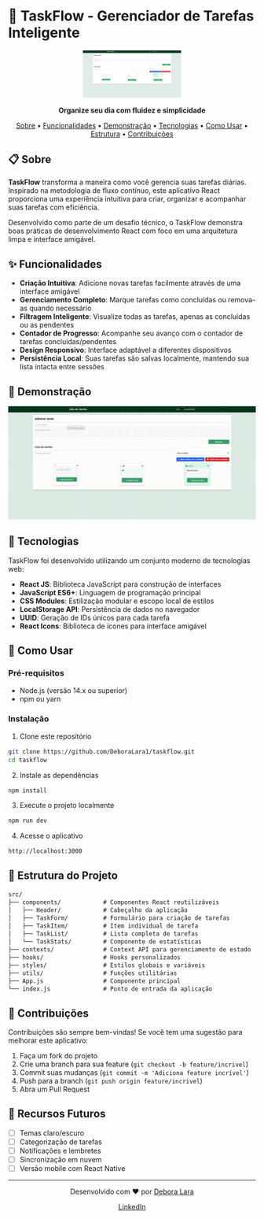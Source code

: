 # 🌊 TaskFlow - Gerenciador de Tarefas Inteligente

<p align="center">
  <img src="./assets/Screenshot_1.png" alt="TaskFlow Logo" width="200"/>
</p>

<p align="center">
  <strong>Organize seu dia com fluidez e simplicidade</strong>
</p>

<p align="center">
  <a href="#-sobre">Sobre</a> •
  <a href="#-funcionalidades">Funcionalidades</a> •
  <a href="#-demonstração">Demonstração</a> •
  <a href="#-tecnologias">Tecnologias</a> •
  <a href="#-como-usar">Como Usar</a> •
  <a href="#-estrutura-do-projeto">Estrutura</a> •
  <a href="#-contribuições">Contribuições</a> 
</p>

## 📋 Sobre

**TaskFlow** transforma a maneira como você gerencia suas tarefas diárias. Inspirado na metodologia de fluxo contínuo, este aplicativo React proporciona uma experiência intuitiva para criar, organizar e acompanhar suas tarefas com eficiência.

Desenvolvido como parte de um desafio técnico, o TaskFlow demonstra boas práticas de desenvolvimento React com foco em uma arquitetura limpa e interface amigável.

## ✨ Funcionalidades

- **Criação Intuitiva**: Adicione novas tarefas facilmente através de uma interface amigável
- **Gerenciamento Completo**: Marque tarefas como concluídas ou remova-as quando necessário
- **Filtragem Inteligente**: Visualize todas as tarefas, apenas as concluídas ou as pendentes
- **Contador de Progresso**: Acompanhe seu avanço com o contador de tarefas concluídas/pendentes
- **Design Responsivo**: Interface adaptável a diferentes dispositivos
- **Persistência Local**: Suas tarefas são salvas localmente, mantendo sua lista intacta entre sessões

## 🎯 Demonstração

<p align="center">
  <img src="./assets/apresentação-do-projeto.gif" alt="TaskFlow Demo" width="600"/>
</p>

## 🚀 Tecnologias

TaskFlow foi desenvolvido utilizando um conjunto moderno de tecnologias web:

- **React JS**: Biblioteca JavaScript para construção de interfaces
- **JavaScript ES6+**: Linguagem de programação principal
- **CSS Modules**: Estilização modular e escopo local de estilos
- **LocalStorage API**: Persistência de dados no navegador
- **UUID**: Geração de IDs únicos para cada tarefa
- **React Icons**: Biblioteca de ícones para interface amigável

## 🔧 Como Usar

### Pré-requisitos

- Node.js (versão 14.x ou superior)
- npm ou yarn

### Instalação

1. Clone este repositório
```bash
git clone https://github.com/DeboraLara1/taskflow.git
cd taskflow
```

2. Instale as dependências
```bash
npm install
```

3. Execute o projeto localmente
```bash
npm run dev
```

4. Acesse o aplicativo
```
http://localhost:3000
```

## 📁 Estrutura do Projeto

```
src/
├── components/            # Componentes React reutilizáveis
│   ├── Header/            # Cabeçalho da aplicação
│   ├── TaskForm/          # Formulário para criação de tarefas
│   ├── TaskItem/          # Item individual de tarefa
│   ├── TaskList/          # Lista completa de tarefas
│   └── TaskStats/         # Componente de estatísticas
├── contexts/              # Context API para gerenciamento de estado
├── hooks/                 # Hooks personalizados
├── styles/                # Estilos globais e variáveis
├── utils/                 # Funções utilitárias
├── App.js                 # Componente principal
└── index.js               # Ponto de entrada da aplicação
```

## 👥 Contribuições

Contribuições são sempre bem-vindas! Se você tem uma sugestão para melhorar este aplicativo:

1. Faça um fork do projeto
2. Crie uma branch para sua feature (`git checkout -b feature/incrivel`)
3. Commit suas mudanças (`git commit -m 'Adiciona feature incrível'`)
4. Push para a branch (`git push origin feature/incrivel`)
5. Abra um Pull Request

## 🌟 Recursos Futuros

- [ ] Temas claro/escuro
- [ ] Categorização de tarefas
- [ ] Notificações e lembretes
- [ ] Sincronização em nuvem
- [ ] Versão mobile com React Native

---

<p align="center">
  Desenvolvido com ❤️ por <a href="https://github.com/DeboraLara1">Debora Lara</a>
</p>

<p align="center">
  <a href="https://www.linkedin.com/in/deboralara/">LinkedIn</a> 
</p>
